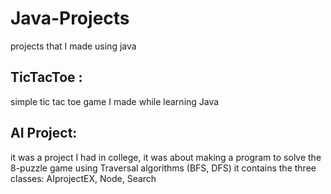 # Java-Projects
projects that I made using java

## TicTacToe :
simple tic tac toe game I made while learning Java

## AI Project:
it was a project I had in college, it was about making a program to solve the 8-puzzle game using Traversal algorithms (BFS, DFS)
it contains the three classes: AIprojectEX, Node, Search
